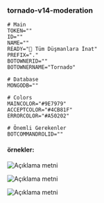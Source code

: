 ### tornado-v14-moderation

```
# Main
TOKEN=""
ID=""
NAME=""
READY="🤡 Tüm Düşmanlara İnat"
PREFIX="."
BOTOWNERID=""
BOTOWNERNAME="Tornado"

# Database
MONGODB=""

# Colors
MAINCOLOR="#9E7979"
ACCEPTCOLOR="#4CB81F"
ERRORCOLOR="#A50202"

# Önemli Gerekenler
BOTCOMMANDROLID=""
```

#### örnekler:

![Açıklama metni](https://cdn.discordapp.com/attachments/1220714050032373801/1221067954372739203/image.png?ex=66113b26&is=65fec626&hm=9c3f4b00872fe5f5478a3fabd22348a274db15308db8e388320ee2e9b2b3574b&)

![Açıklama metni](https://cdn.discordapp.com/attachments/1220714050032373801/1220741961414217788/image.png?ex=66100b8b&is=65fd968b&hm=b2be5d139df59af817503e3a96c4f892de453da64d571fdd0b3cfce8b00b43c9&)

![Açıklama metni](https://cdn.discordapp.com/attachments/1220714050032373801/1221038960546021436/image.png?ex=66112026&is=65feab26&hm=09894d00682a500faa1bac7886b6a7a41a37f97f6687550bcfb010dc02c16159&)
